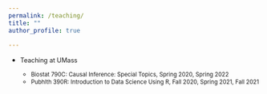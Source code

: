 ```yaml
---
permalink: /teaching/
title: ""
author_profile: true

---
```


* <span style="font-size:0.9em;"> Teaching at UMass
    * <span style="font-size:0.9em;">Biostat 790C: Causal Inference: Special Topics, Spring 2020, Spring 2022 </span>   
    * <span style="font-size:0.9em;">Pubhlth 390R: Introduction to Data Science Using R, Fall 2020, Spring 2021, Fall 2021 </span>         
      


